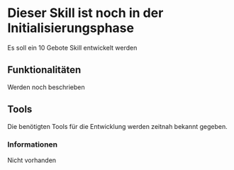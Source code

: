 # Dieser Skill ist noch in der Initialisierungsphase
Es soll ein 10 Gebote Skill entwickelt werden

## Funktionalitäten
Werden noch beschrieben

## Tools
Die benötigten Tools für die Entwicklung werden zeitnah bekannt gegeben.

### Informationen
Nicht vorhanden
